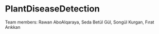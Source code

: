 # PlantDiseaseDetection
Team members: Rawan AboAlqaraya, Seda Betül Gül, Songül Kurgan, Fırat Arıkkan
